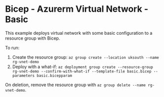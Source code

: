 # Bicep - Azurerm Virtual Network - Basic

This example deploys virtual network with some basic configuration to a resource group with Bicep.

To run:

1. Create the resource group: `az group create --location uksouth --name rg-vnet-demo`
2. Deploy with a what-if: `az deployment group create --resource-group rg-vnet-demo --confirm-with-what-if --template-file basic.bicep --parameters basic.bicepparam`

On deletion, remove the resource group with `az group delete --name rg-vnet-demo`.
